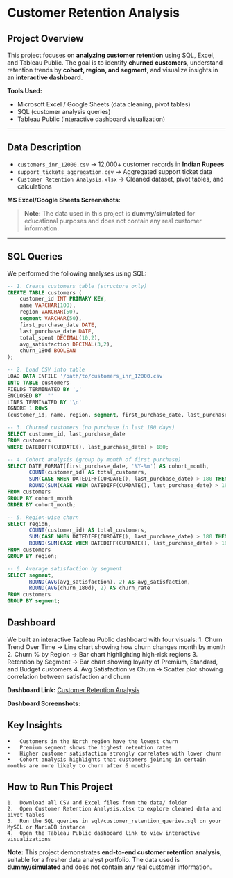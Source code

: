 # Customer Retention Analysis

## Project Overview
This project focuses on **analyzing customer retention** using SQL, Excel, and Tableau Public. The goal is to identify **churned customers**, understand retention trends by **cohort, region, and segment**, and visualize insights in an **interactive dashboard**.

**Tools Used:**
- Microsoft Excel / Google Sheets (data cleaning, pivot tables)
- SQL (customer analysis queries)
- Tableau Public (interactive dashboard visualization)

---

## Data Description
- `customers_inr_12000.csv` → 12,000+ customer records in **Indian Rupees**  
- `support_tickets_aggregation.csv` → Aggregated support ticket data  
- `Customer Retention Analysis.xlsx` → Cleaned dataset, pivot tables, and calculations  

**MS Excel/Google Sheets Screenshots:**

> **Note:** The data used in this project is **dummy/simulated** for educational purposes and does not contain any real customer information.

---

## SQL Queries
We performed the following analyses using SQL:

```sql
-- 1. Create customers table (structure only)
CREATE TABLE customers (
    customer_id INT PRIMARY KEY,
    name VARCHAR(100),
    region VARCHAR(50),
    segment VARCHAR(50),
    first_purchase_date DATE,
    last_purchase_date DATE,
    total_spent DECIMAL(10,2),
    avg_satisfaction DECIMAL(3,2),
    churn_180d BOOLEAN
);

-- 2. Load CSV into table
LOAD DATA INFILE '/path/to/customers_inr_12000.csv'
INTO TABLE customers
FIELDS TERMINATED BY ','
ENCLOSED BY '"'
LINES TERMINATED BY '\n'
IGNORE 1 ROWS
(customer_id, name, region, segment, first_purchase_date, last_purchase_date, total_spent, avg_satisfaction, churn_180d);

-- 3. Churned customers (no purchase in last 180 days)
SELECT customer_id, last_purchase_date
FROM customers
WHERE DATEDIFF(CURDATE(), last_purchase_date) > 180;

-- 4. Cohort analysis (group by month of first purchase)
SELECT DATE_FORMAT(first_purchase_date, '%Y-%m') AS cohort_month,
       COUNT(customer_id) AS total_customers,
       SUM(CASE WHEN DATEDIFF(CURDATE(), last_purchase_date) > 180 THEN 1 ELSE 0 END) AS churned_customers,
       ROUND(SUM(CASE WHEN DATEDIFF(CURDATE(), last_purchase_date) > 180 THEN 1 ELSE 0 END) * 100.0 / COUNT(*), 2) AS churn_rate_pct
FROM customers
GROUP BY cohort_month
ORDER BY cohort_month;

-- 5. Region-wise churn
SELECT region,
       COUNT(customer_id) AS total_customers,
       SUM(CASE WHEN DATEDIFF(CURDATE(), last_purchase_date) > 180 THEN 1 ELSE 0 END) AS churned_customers,
       ROUND(SUM(CASE WHEN DATEDIFF(CURDATE(), last_purchase_date) > 180 THEN 1 ELSE 0 END) * 100.0 / COUNT(*), 2) AS churn_rate_pct
FROM customers
GROUP BY region;

-- 6. Average satisfaction by segment
SELECT segment,
       ROUND(AVG(avg_satisfaction), 2) AS avg_satisfaction,
       ROUND(AVG(churn_180d), 2) AS churn_rate
FROM customers
GROUP BY segment;
```

## Dashboard

We built an interactive Tableau Public dashboard with four visuals:
	1.	Churn Trend Over Time → Line chart showing how churn changes month by month
	2.	Churn % by Region → Bar chart highlighting high-risk regions
	3.	Retention by Segment → Bar chart showing loyalty of Premium, Standard, and Budget customers
	4.	Avg Satisfaction vs Churn → Scatter plot showing correlation between satisfaction and churn

**Dashboard Link:** [Customer Retention Analysis](https://public.tableau.com/views/CustomerRetentionAnalysis_17581009286650/Dashboard1)

**Dashboard Screenshots:**

## Key Insights
	•	Customers in the North region have the lowest churn
	•	Premium segment shows the highest retention rates
	•	Higher customer satisfaction strongly correlates with lower churn
	•	Cohort analysis highlights that customers joining in certain months are more likely to churn after 6 months

## How to Run This Project
	1.	Download all CSV and Excel files from the data/ folder
	2.	Open Customer Retention Analysis.xlsx to explore cleaned data and pivot tables
	3.	Run the SQL queries in sql/customer_retention_queries.sql on your MySQL or MariaDB instance
	4.	Open the Tableau Public dashboard link to view interactive visualizations

**Note:** This project demonstrates **end-to-end customer retention analysis**, suitable for a fresher data analyst portfolio.
The data used is **dummy/simulated** and does not contain any real customer information.
